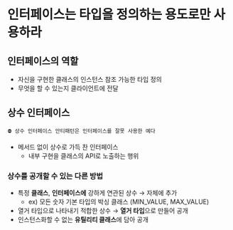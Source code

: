 # 인터페이스는 타입을 정의하는 용도로만 사용하라

## 인터페이스의 역할

- 자신을 구현한 클래스의 인스턴스 참조 가능한 타입 정의
- 무엇을 할 수 있는지 클라이언트에 전달

## 상수 인터페이스

```
⛔ 상수 인터페이스 안티패턴은 인터페이스를 잘못 사용한 예다
```

- 메서드 없이 상수로 가득 찬 인터페이스
    - 내부 구현을 클래스의 API로 노출하는 행위

### 상수를 공개할 수 있는 다른 방법

- 특정 **클래스**, **인터페이스에** 강하게 연관된 상수 → 자체에 추가
    - ex) 모든 숫자 기본 타입의 박싱 클래스 (MIN_VALUE, MAX_VALUE)
- 열거 타입으로 나타내기 적합한 상수 → **열거 타입**으로 만들어 공개
- 인스턴스화할 수 없는 **유틸리티 클래스**에 담아 공개